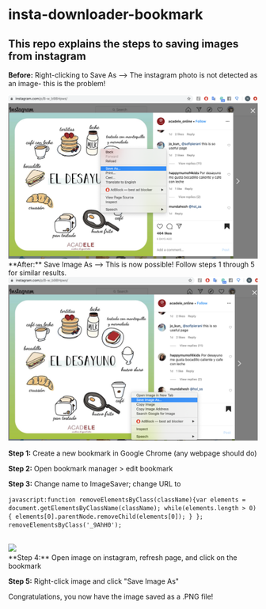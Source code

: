 # insta-downloader-bookmark


## This repo explains the steps to saving images from instagram 

**Before:** Right-clicking to Save As --> The instagram photo is not detected as an image- this is the problem!

<img src="images/before.png" width=600>

<!-- ![before](images/before.png) -->

<br />
**After:** Save Image As  --> This is now possible!  Follow steps 1 through 5 for similar results. 

<img src="images/after.png" width=600>

<!-- ![after](images/after.png) -->



**Step 1:** Create a new bookmark in Google Chrome (any webpage should do)

**Step 2:** Open bookmark manager > edit bookmark

**Step 3:** Change name to ImageSaver; change URL to 

```javascript:function removeElementsByClass(className){var elements = document.getElementsByClassName(className); while(elements.length > 0){ elements[0].parentNode.removeChild(elements[0]); } }; removeElementsByClass('_9AhH0');```

<br />
<img src="images/bookmark_editor.png" width=600>

<!-- ![bookmark](images/bookmark_editor.png) -->

<br />
**Step 4:** Open image on instagram, refresh page, and click on the bookmark


**Step 5:** Right-click image and click "Save Image As"

Congratulations, you now have the image saved as a .PNG file!


